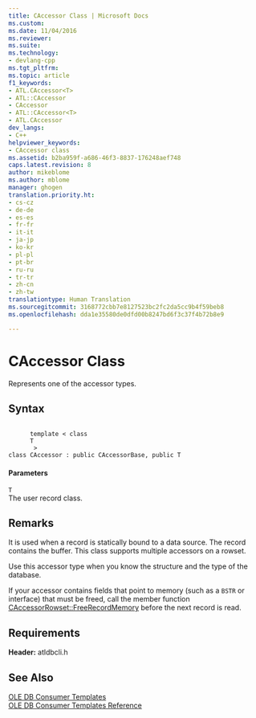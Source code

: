 ```yaml
---
title: CAccessor Class | Microsoft Docs
ms.custom: 
ms.date: 11/04/2016
ms.reviewer: 
ms.suite: 
ms.technology:
- devlang-cpp
ms.tgt_pltfrm: 
ms.topic: article
f1_keywords:
- ATL.CAccessor<T>
- ATL::CAccessor
- CAccessor
- ATL::CAccessor<T>
- ATL.CAccessor
dev_langs:
- C++
helpviewer_keywords:
- CAccessor class
ms.assetid: b2ba959f-a686-46f3-8837-176248aef748
caps.latest.revision: 8
author: mikeblome
ms.author: mblome
manager: ghogen
translation.priority.ht:
- cs-cz
- de-de
- es-es
- fr-fr
- it-it
- ja-jp
- ko-kr
- pl-pl
- pt-br
- ru-ru
- tr-tr
- zh-cn
- zh-tw
translationtype: Human Translation
ms.sourcegitcommit: 3168772cbb7e8127523bc2fc2da5cc9b4f59beb8
ms.openlocfilehash: dda1e35580de0dfd00b8247bd6f3c37f4b72b8e9

---
```

# CAccessor Class
Represents one of the accessor types.  
  
## Syntax  
  
```  
  
      template < class   
      T  
       >  
class CAccessor : public CAccessorBase, public T  
```  
  
#### Parameters  
 `T`  
 The user record class.  
  
## Remarks  
 It is used when a record is statically bound to a data source. The record contains the buffer. This class supports multiple accessors on a rowset.  
  
 Use this accessor type when you know the structure and the type of the database.  
  
 If your accessor contains fields that point to memory (such as a `BSTR` or interface) that must be freed, call the member function [CAccessorRowset::FreeRecordMemory](../../data/oledb/caccessorrowset-freerecordmemory.md) before the next record is read.  
  
## Requirements  
 **Header:** atldbcli.h  
  
## See Also  
 [OLE DB Consumer Templates](../../data/oledb/ole-db-consumer-templates-cpp.md)   
 [OLE DB Consumer Templates Reference](../../data/oledb/ole-db-consumer-templates-reference.md)


<!--HONumber=Jan17_HO2-->


